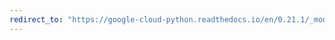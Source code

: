 ```yaml
---
redirect_to: "https://google-cloud-python.readthedocs.io/en/0.21.1/_modules/google/cloud/bigquery/schema.html"
---
```

